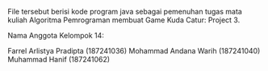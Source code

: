 File tersebut berisi kode program java sebagai pemenuhan tugas mata kuliah Algoritma Pemrograman membuat Game Kuda Catur: Project 3.

Nama Anggota Kelompok 14:

Farrel Arlistya Pradipta (187241036) Mohammad Andana Warih (187241040) Muhammad Hanif (187241062)
